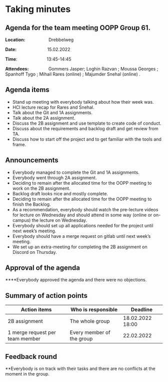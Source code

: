 # Taking minutes

## **Agenda for the team meeting OOPP Group 61.**

**Location:**                   Drebbelweg

**Date:**                         15.02.2022

**Time**:                        13:45-14:45

**Attendees:**                Gommers Jasper; Loghin Razvan ; Moussa Georges ; Spanhoff Tygo ;              Mihail Rares (online) ; Majumder Snehal (online) .

## **Agenda items**

- Stand up meeting with everybody talking about how their week was.
- HCI lecture recap for Rares and Snehal.
- Talk about the Git and 1A assignments.
- Talk about the 2A assignment.
- Discuss the 2B assignment and use template to create code of conduct.
- Discuss about the requirements and backlog draft and get review from TA.
- Discuss how to start off the project and to get familiar with the tools and frame.

## **Announcements**

- Everybody managed to complete the Git and 1A assignments.
- Everybody went through 2A assignment.
- Deciding to remain after the allocated time for the OOPP meeting to work on the 2B assignment.
- Backlog draft looks nice and mostly complete.
- Deciding to remain after the allocated time for the OOPP meeting to finish the Backlog.
- As a recommendation, everybody should watch the pre-lecture videos for lecture on Wednesday and should attend in some way (online or on-campus) the lecture on Wednesday.
- Everybody should set up all applications needed for the project until next week’s meeting.
- Everybody should have a merge request on gitlab until next week’s meeting.
- We set up an extra-meeting for completing the 2B assignment on Discord on Thursday.

## **Approval of the agenda**

****Everybody approved the agenda and there were no objections.

## **Summary of action points**

| Action items | Who is responsible | Deadline |
| --- | --- | --- |
| 2B assignment | The whole group | 18.02.2022 18:00 |
| 1 merge request per team member | Every member of the group | 22.02.2022 |

## **Feedback round**

**Everybody is on track with their tasks and there are no conflicts at the moment in the group.